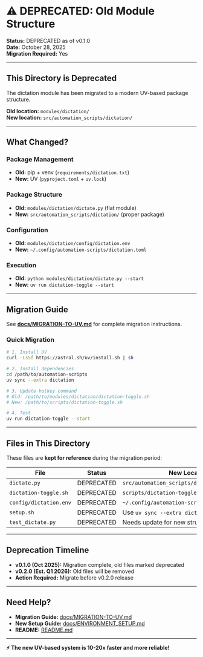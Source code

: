 # ⚠️ DEPRECATED: Old Module Structure

**Status:** DEPRECATED as of v0.1.0  
**Date:** October 28, 2025  
**Migration Required:** Yes

---

## This Directory is Deprecated

The dictation module has been migrated to a modern UV-based package structure.

**Old location:** `modules/dictation/`  
**New location:** `src/automation_scripts/dictation/`

---

## What Changed?

### Package Management
- **Old:** pip + venv (`requirements/dictation.txt`)
- **New:** UV (`pyproject.toml` + `uv.lock`)

### Package Structure
- **Old:** `modules/dictation/dictate.py` (flat module)
- **New:** `src/automation_scripts/dictation/` (proper package)

### Configuration
- **Old:** `modules/dictation/config/dictation.env`
- **New:** `~/.config/automation-scripts/dictation.toml`

### Execution
- **Old:** `python modules/dictation/dictate.py --start`
- **New:** `uv run dictation-toggle --start`

---

## Migration Guide

See **[docs/MIGRATION-TO-UV.md](../../docs/MIGRATION-TO-UV.md)** for complete migration instructions.

### Quick Migration

```bash
# 1. Install UV
curl -LsSf https://astral.sh/uv/install.sh | sh

# 2. Install dependencies
cd /path/to/automation-scripts
uv sync --extra dictation

# 3. Update hotkey command
# Old: /path/to/modules/dictation/dictation-toggle.sh
# New: /path/to/scripts/dictation-toggle.sh

# 4. Test
uv run dictation-toggle --start
```

---

## Files in This Directory

These files are **kept for reference** during the migration period:

| File | Status | New Location |
|------|--------|--------------|
| `dictate.py` | DEPRECATED | `src/automation_scripts/dictation/dictate.py` |
| `dictation-toggle.sh` | DEPRECATED | `scripts/dictation-toggle.sh` |
| `config/dictation.env` | DEPRECATED | `~/.config/automation-scripts/dictation.toml` |
| `setup.sh` | DEPRECATED | Use `uv sync --extra dictation` |
| `test_dictate.py` | DEPRECATED | Needs update for new structure |

---

## Deprecation Timeline

- **v0.1.0 (Oct 2025):** Migration complete, old files marked deprecated
- **v0.2.0 (Est. Q1 2026):** Old files will be removed
- **Action Required:** Migrate before v0.2.0 release

---

## Need Help?

- **Migration Guide:** [docs/MIGRATION-TO-UV.md](../../docs/MIGRATION-TO-UV.md)
- **New Setup Guide:** [docs/ENVIRONMENT_SETUP.md](../../docs/ENVIRONMENT_SETUP.md)
- **README:** [README.md](../../README.md)

---

**⚡ The new UV-based system is 10-20x faster and more reliable!**


